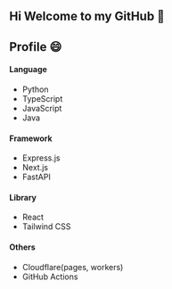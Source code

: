 ## Hi Welcome to my GitHub 👋

## Profile 😄
#### Language
- Python
- TypeScript
- JavaScript
- Java

#### Framework
- Express.js
- Next.js
- FastAPI

#### Library
- React
- Tailwind CSS

#### Others
- Cloudflare(pages, workers)
- GitHub Actions

<!--
**apple-computer-machintosh/apple-computer-machintosh** is a ✨ _special_ ✨ repository because its `README.md` (this file) appears on your GitHub profile.

Here are some ideas to get you started:

- 🔭 I’m currently working on ...
- 🌱 I’m currently learning ...
- 👯 I’m looking to collaborate on ...
- 🤔 I’m looking for help with ...
- 💬 Ask me about ...
- 📫 How to reach me: ...
- 😄 Pronouns: ...
- ⚡ Fun fact: ...
-->
